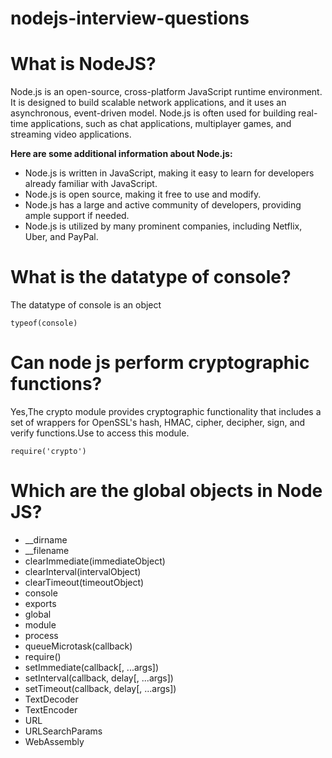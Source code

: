 # nodejs-interview-questions

<h1>What is NodeJS?</h1>
<p>Node.js is an open-source, cross-platform JavaScript runtime environment. It is designed to build scalable network applications, and it uses an asynchronous, event-driven model. Node.js is often used for building real-time applications, such as chat applications, multiplayer games, and streaming video applications.</p>
<b>Here are some additional information about Node.js:</b>
<ul>
  <li>Node.js is written in JavaScript, making it easy to learn for developers already familiar with JavaScript.</li>
  <li>Node.js is open source, making it free to use and modify.</li>
  <li>Node.js has a large and active community of developers, providing ample support if needed.</li>
  <li>Node.js is utilized by many prominent companies, including Netflix, Uber, and PayPal.</li>
</ul>

<h1>What is the datatype of console?</h1>
<p>The datatype of console is an object</p>
<code>typeof(console)</code>

<h1>Can node js perform cryptographic functions?</h1>
<p>Yes,The crypto module provides cryptographic functionality that includes a set of wrappers for OpenSSL's hash, HMAC, cipher, decipher, sign, and verify functions.Use  to access this module.</p>
<code>require('crypto')</code>

<h1>Which are the global objects in Node JS?</h1>
<ul>
  <li>__dirname</li>
  <li>__filename</li>
  <li>clearImmediate(immediateObject)</li>
  <li>clearInterval(intervalObject)</li>
  <li>clearTimeout(timeoutObject)</li>
  <li>console</li>
  <li>exports</li>
  <li>global</li>
  <li>module</li>
  <li>process</li>
  <li>queueMicrotask(callback)</li>
  <li>require()</li>
  <li>setImmediate(callback[, ...args])</li>
  <li>setInterval(callback, delay[, ...args])</li>
  <li>setTimeout(callback, delay[, ...args])</li>
  <li>TextDecoder</li>
  <li>TextEncoder</li>
  <li>URL</li>
  <li>URLSearchParams</li>
  <li>WebAssembly</li>
</ul>

